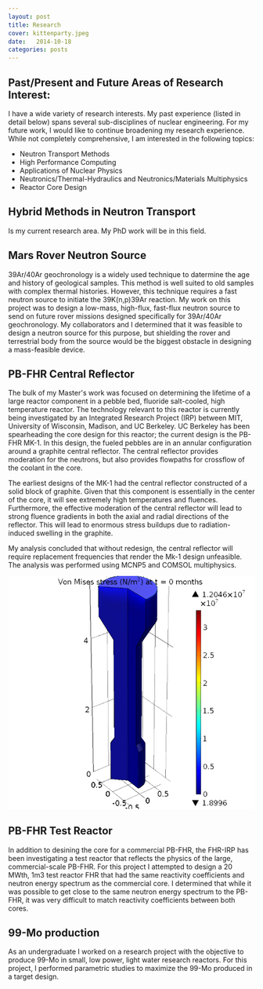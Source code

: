 ```yaml
---
layout: post
title: Research 
cover: kittenparty.jpeg
date:   2014-10-18
categories: posts
---
```

## Past/Present and Future Areas of Research Interest:

I have a wide variety of research interests. My past experience (listed in detail below) spans several sub-disciplines of nuclear engineering. For my future work, I would like to continue broadening my research experience. While not completely comprehensive, I am interested in the following topics: 

* Neutron Transport Methods
* High Performance Computing
* Applications of Nuclear Physics
* Neutronics/Thermal-Hydraulics and Neutronics/Materials Multiphysics
* Reactor Core Design 

## Hybrid Methods in Neutron Transport

Is my current research area. My PhD work will be in this field.  

## Mars Rover Neutron Source

39Ar/40Ar geochronology is a widely used technique to datermine the age and history of geological samples. This method is well suited to old samples with complex thermal histories. However, this technique requires a fast neutron source to initiate the 39K(n,p)39Ar reaction. My work on this project was to design a low-mass, high-flux, fast-flux neutron source to send on future rover missions designed specifically for 39Ar/40Ar geochronology. My collaborators and I determined that it was feasible to design a neutron source for this purpose, but shielding the rover and terrestrial body from the source would be the biggest obstacle in designing a mass-feasible device.   

## PB-FHR Central Reflector

The bulk of my Master's work was focused on determining the lifetime of a large reactor component in a pebble bed, fluoride salt-cooled, high temperature reactor. The technology relevant to this  reactor is currently being investigated  by an Integrated Research Project (IRP) between MIT, University of Wisconsin, Madison, and UC Berkeley. UC Berkeley has been spearheading the core design for this reactor; the current design is the PB-FHR MK-1. In this design, the fueled pebbles are in an annular configuration around a graphite central reflector. The central reflector provides moderation for the neutrons, but also provides flowpaths for crossflow of the coolant in the core.   

The earliest designs of the MK-1 had the central reflector constructed of a solid block of graphite. Given that this component is essentially in the center of the core, it will see extremely high temperatures and fluences. Furthermore, the effective moderation of the central reflector will lead to strong fluence gradients in both the axial and radial directions of the reflector. This will lead to enormous stress buildups due to radiation-induced swelling in the graphite. 

My analysis concluded that without redesign, the central reflector will require replacement frequencies that render the Mk-1 design unfeasible. The analysis was performed using MCNP5 and COMSOL multiphysics.  

![Central Reflector](/images/StressMises.gif)

## PB-FHR Test Reactor

In addition to desining the core for a commercial PB-FHR, the FHR-IRP has been investigating a test reactor that reflects the physics of the large, commercial-scale PB-FHR. For this project I attempted to design a 20 MWth, 1m3 test reactor FHR that had the same reactivity coefficients and neutron energy spectrum as the commercial core. I determined that while it was possible to get close to the same neutron energy spectrum to the PB-FHR, it was very difficult to match reactivity coefficients between both cores.      

## 99-Mo production

As an undergraduate I worked on a research project with the objective to produce 99-Mo in small, low power, light water research reactors. For this project, I performed parametric studies to maximize the 99-Mo produced in a target design.   
